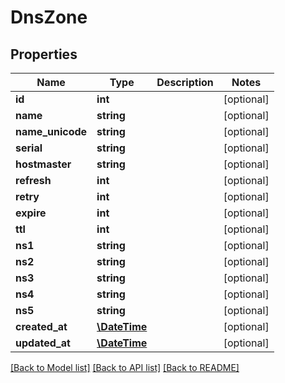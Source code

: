 # DnsZone

## Properties
Name | Type | Description | Notes
------------ | ------------- | ------------- | -------------
**id** | **int** |  | [optional] 
**name** | **string** |  | [optional] 
**name_unicode** | **string** |  | [optional] 
**serial** | **string** |  | [optional] 
**hostmaster** | **string** |  | [optional] 
**refresh** | **int** |  | [optional] 
**retry** | **int** |  | [optional] 
**expire** | **int** |  | [optional] 
**ttl** | **int** |  | [optional] 
**ns1** | **string** |  | [optional] 
**ns2** | **string** |  | [optional] 
**ns3** | **string** |  | [optional] 
**ns4** | **string** |  | [optional] 
**ns5** | **string** |  | [optional] 
**created_at** | [**\DateTime**](\DateTime.md) |  | [optional] 
**updated_at** | [**\DateTime**](\DateTime.md) |  | [optional] 

[[Back to Model list]](../../README.md#documentation-for-models) [[Back to API list]](../../README.md#documentation-for-api-endpoints) [[Back to README]](../../README.md)

